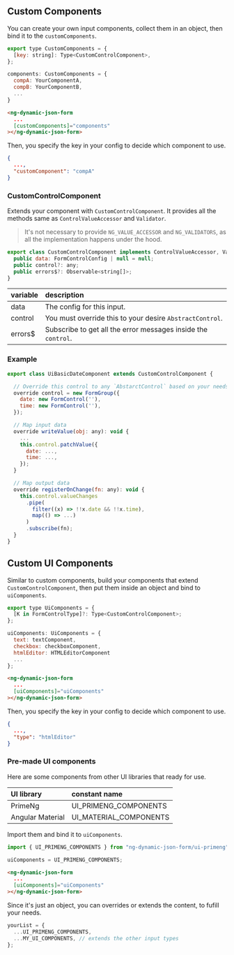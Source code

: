 ## Custom Components

You can create your own input components, collect them in an object, then bind it to the `customComponents`.

```javascript
export type CustomComponents = {
  [key: string]: Type<CustomControlComponent>,
};
```

```javascript
components: CustomComponents = {
  compA: YourComponentA,
  compB: YourComponentB,
  ...
}
```

<!-- prettier-ignore -->
```html
<ng-dynamic-json-form
  ...
  [customComponents]="components"
></ng-dynamic-json-form>
```

Then, you specify the key in your config to decide which component to use.

```json
{
  ...,
  "customComponent": "compA"
}
```

### CustomControlComponent

Extends your component with `CustomControlComponent`. It provides all the methods same as `ControlValueAccessor` and `Validator`.

> It's not necessary to provide `NG_VALUE_ACCESSOR` and `NG_VALIDATORS`, as all the implementation happens under the hood.

```javascript
export class CustomControlComponent implements ControlValueAccessor, Validator {
  public data: FormControlConfig | null = null;
  public control?: any;
  public errors$?: Observable<string[]>;
}
```

| variable | description                                                   |
| :------- | :------------------------------------------------------------ |
| data     | The config for this input.                                    |
| control  | You must override this to your desire `AbstractControl`.      |
| errors$  | Subscribe to get all the error messages inside the `control`. |

### Example

```javascript
export class UiBasicDateComponent extends CustomControlComponent {

  // Override this control to any `AbstarctControl` based on your needs.
  override control = new FormGroup({
    date: new FormControl(''),
    time: new FormControl(''),
  });

  // Map input data
  override writeValue(obj: any): void {
    ...
    this.control.patchValue({
      date: ...,
      time: ...,
    });
  }

  // Map output data
  override registerOnChange(fn: any): void {
    this.control.valueChanges
      .pipe(
        filter((x) => !!x.date && !!x.time),
        map(() => ...)
      )
      .subscribe(fn);
  }
}
```

## Custom UI Components

Similar to custom components, build your components that extend `CustomControlComponent`, then put them inside an object and bind to `uiComponents`.

```javascript
export type UiComponents = {
  [K in FormControlType]?: Type<CustomControlComponent>;
};
```

```javascript
uiComponents: UiComponents = {
  text: textComponent,
  checkbox: checkboxComponent,
  htmlEditor: HTMLEditorComponent
  ...
};
```

<!-- prettier-ignore -->
```html
<ng-dynamic-json-form
  ...
  [uiComponents]="uiComponents"
></ng-dynamic-json-form>
```

Then, you specify the key in your config to decide which component to use.

```json
{
  ...,
  "type": "htmlEditor"
}
```

### Pre-made UI components

Here are some components from other UI libraries that ready for use.

| UI library       | constant name          |
| :--------------- | :--------------------- |
| PrimeNg          | UI_PRIMENG_COMPONENTS  |
| Angular Material | UI_MATERIAL_COMPONENTS |

Import them and bind it to `uiComponents`.

```javascript
import { UI_PRIMENG_COMPONENTS } from "ng-dynamic-json-form/ui-primeng";

uiComponents = UI_PRIMENG_COMPONENTS;
```

<!-- prettier-ignore -->
```html
<ng-dynamic-json-form
  ...
  [uiComponents]="uiComponents"
></ng-dynamic-json-form>
```

Since it's just an object, you can overrides or extends the content, to fufill your needs.

```javascript
yourList = {
  ...UI_PRIMENG_COMPONENTS,
  ...MY_UI_COMPONENTS, // extends the other input types
};
```
